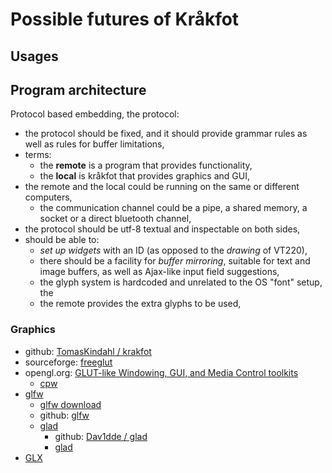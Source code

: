 # Possible futures of Kråkfot

## Usages



## Program architecture

Protocol based embedding, the protocol:

- the protocol should be fixed, and it should provide grammar
  rules as well as rules for buffer limitations,
- terms:
    - the **remote** is a program that provides functionality,
    - the **local** is kråkfot that provides graphics and GUI,
- the remote and the local could be running on the same or
  different computers,
    - the communication channel could be a pipe, a shared memory,
      a socket or a direct bluetooth channel,
- the protocol should be utf-8 textual and inspectable on both
  sides,
- should be able to:
    - *set up widgets* with an ID (as opposed to the *drawing*
      of VT220),
    - there should be a facility for *buffer mirroring*, suitable
      for text and image buffers, as well as Ajax-like input
      field suggestions,
    - the glyph system is hardcoded and unrelated to the OS
      "font" setup, the
    - the remote provides the extra glyphs to be used,

### Graphics

- github: [TomasKindahl / krakfot](https://github.com/TomasKindahl/krakfot)
- sourceforge: [freeglut](http://freeglut.sourceforge.net/docs/api.php#Display)
- opengl.org: [GLUT-like Windowing, GUI, and Media Control toolkits](https://www.opengl.org/resources/libraries/windowtoolkits/)
    - [cpw](http://mathies.com/cpw/download.html)
- [glfw](https://www.glfw.org/docs/latest/index.html)
    - [glfw download](https://www.glfw.org/download.html)
    - github: [glfw](https://github.com/glfw/glfw)
    - [glad](https://glad.dav1d.de/)
        - github: [Dav1dde / glad](https://github.com/Dav1dde/glad)
        - [glad](https://gen.glad.sh/)
- [GLX](https://en.wikipedia.org/wiki/GLX)

